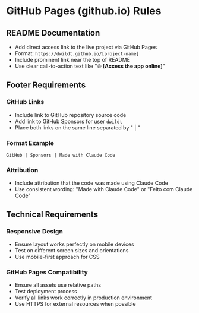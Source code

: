 # GitHub Pages (github.io) Rules

## README Documentation
- Add direct access link to the live project via GitHub Pages
- Format: `https://dwildt.github.io/[project-name]`
- Include prominent link near the top of README
- Use clear call-to-action text like "🌐 **[Access the app online]**"

## Footer Requirements

### GitHub Links
- Include link to GitHub repository source code
- Add link to GitHub Sponsors for user `dwildt`
- Place both links on the same line separated by " | "

### Format Example
```
GitHub | Sponsors | Made with Claude Code
```

### Attribution
- Include attribution that the code was made using Claude Code
- Use consistent wording: "Made with Claude Code" or "Feito com Claude Code"

## Technical Requirements

### Responsive Design
- Ensure layout works perfectly on mobile devices
- Test on different screen sizes and orientations
- Use mobile-first approach for CSS

### GitHub Pages Compatibility
- Ensure all assets use relative paths
- Test deployment process
- Verify all links work correctly in production environment
- Use HTTPS for external resources when possible
  